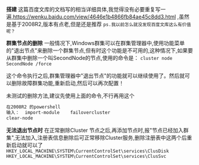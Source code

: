 **搭建**
这篇百度文库的文档写的相当详细具体,我觉得没有必要重复写一遍,https://wenku.baidu.com/view/4646e1b4866fb84ae45c8dd3.html ,虽然是基于2008R2,版本有点老,但是还是推荐
`ps.我以前怎么就没发现百度文库这么有价值呢？`

**群集节点的删除**
一般情况下,Windows群集可以在群集管理器中,使用功能菜单的"退出节点"来删除一个群集节点,但有时这个功能是不可用的,这种情况下,如果要从群集中删除一个叫SecondNode的节点,使用的命令是：
`cluster node SecondNode /force`

这个命令执行之后,群集管理器中"退出节点"的功能就可以继续使用了。然后就可以删除故障群集功能,重新启动,然后可以再次配置！

未测试的删除方法,建议先使用上面的命令,不行再用这个
```bash
在2008R2 的powershell
输入：  import-module    failovercluster
clear-node
```

**无法退出节点时**
在正常删除Cluster 节点之后,再添加节点时,报"节点已经加入群集",无法加入,注册表信息删除后可正常移除Cluster服务,删除注册表中这两个后重新启动就可以了
`HKEY_LOCAL_MACHINE\SYSTEM\CurrentControlSet\services\ClusDisk`
`HKEY_LOCAL_MACHINE\SYSTEM\CurrentControlSet\services\ClusSvc`
